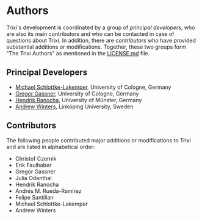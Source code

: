 # Authors

Trixi's development is coordinated by a group of *principal developers*,
who are also its main contributors and who can be contacted in case of
questions about Trixi. In addition, there are *contributors* who have
provided substantial additions or modifications. Together, these two groups form
"The Trixi Authors" as mentioned in the [LICENSE.md](LICENSE.md) file.

## Principal Developers
* [Michael Schlottke-Lakemper](https://www.mi.uni-koeln.de/NumSim/schlottke-lakemper),
  University of Cologne, Germany
* [Gregor Gassner](https://www.mi.uni-koeln.de/NumSim/gregor-gassner),
  University of Cologne, Germany
* [Hendrik Ranocha](https://ranocha.de),
  University of Münster, Germany
* [Andrew Winters](https://liu.se/en/employee/andwi94),
  Linköping University, Sweden

## Contributors
The following people contributed major additions or modifications to Trixi and
are listed in alphabetical order:

* Christof Czernik
* Erik Faulhaber
* Gregor Gassner
* Julia Odenthal
* Hendrik Ranocha
* Andrés M. Rueda-Ramírez
* Felipe Santillan
* Michael Schlottke-Lakemper
* Andrew Winters
